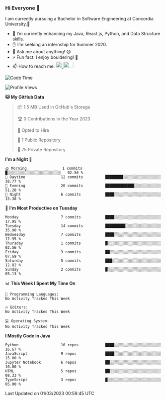 ### Hi Everyone 👋
I am currently pursuing a Bachelor in Software Engineering at Concordia University.🏫

- 🌱 I’m currently enhancing my Java, React.js, Python, and Data Structure skills.
- ✋ I’m seeking an internship for Summer 2020.
- 💬 Ask me about anything! 😄
- ⚡ Fun fact: I enjoy bouldering! 🧗‍
- 📫 How to reach me: <a href="https://www.linkedin.com/in/siu-tong-ye/" target="_blank"> <img width="20px" width="32" src="https://cdn.jsdelivr.net/npm/simple-icons@v3/icons/linkedin.svg" /> </a> <a href="mailto:SiuTongYe@gmail.com" target="_blank"> <img height="20" width="32" src="https://cdn.jsdelivr.net/npm/simple-icons@v3/icons/gmail.svg" /> </a>

<!--START_SECTION:waka-->
![Code Time](http://img.shields.io/badge/Code%20Time-278%20hrs%201%20min-blue)

![Profile Views](http://img.shields.io/badge/Profile%20Views-0-blue)

**🐱 My GitHub Data** 

> 📦 1.5 MB Used in GitHub's Storage 
 > 
> 🏆 0 Contributions in the Year 2023
 > 
> 💼 Opted to Hire
 > 
> 📜 1 Public Repository 
 > 
> 🔑 75 Private Repository 
 > 
**I'm a Night 🦉** 

```text
🌞 Morning                1 commits           █░░░░░░░░░░░░░░░░░░░░░░░░   02.56 % 
🌆 Daytime                12 commits          ████████░░░░░░░░░░░░░░░░░   30.77 % 
🌃 Evening                20 commits          █████████████░░░░░░░░░░░░   51.28 % 
🌙 Night                  6 commits           ████░░░░░░░░░░░░░░░░░░░░░   15.38 % 
```
📅 **I'm Most Productive on Tuesday** 

```text
Monday                   7 commits           ████░░░░░░░░░░░░░░░░░░░░░   17.95 % 
Tuesday                  14 commits          █████████░░░░░░░░░░░░░░░░   35.90 % 
Wednesday                7 commits           ████░░░░░░░░░░░░░░░░░░░░░   17.95 % 
Thursday                 1 commits           █░░░░░░░░░░░░░░░░░░░░░░░░   02.56 % 
Friday                   3 commits           ██░░░░░░░░░░░░░░░░░░░░░░░   07.69 % 
Saturday                 5 commits           ███░░░░░░░░░░░░░░░░░░░░░░   12.82 % 
Sunday                   2 commits           █░░░░░░░░░░░░░░░░░░░░░░░░   05.13 % 
```


📊 **This Week I Spent My Time On** 

```text
💬 Programming Languages: 
No Activity Tracked This Week

🔥 Editors: 
No Activity Tracked This Week

💻 Operating System: 
No Activity Tracked This Week
```

**I Mostly Code in Java** 

```text
Python                   10 repos            ████░░░░░░░░░░░░░░░░░░░░░   16.67 % 
JavaScript               9 repos             ████░░░░░░░░░░░░░░░░░░░░░   15.00 % 
Jupyter Notebook         6 repos             ██░░░░░░░░░░░░░░░░░░░░░░░   10.00 % 
HTML                     5 repos             ██░░░░░░░░░░░░░░░░░░░░░░░   08.33 % 
TypeScript               3 repos             █░░░░░░░░░░░░░░░░░░░░░░░░   05.00 % 
```




 Last Updated on 01/03/2023 00:59:45 UTC
<!--END_SECTION:waka-->
